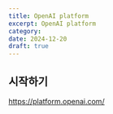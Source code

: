 ```yaml
---
title: OpenAI platform
excerpt: OpenAI platform
category: 
date: 2024-12-20
draft: true
---
```


## 시작하기

https://platform.openai.com/

